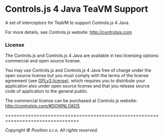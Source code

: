 Controls.js 4 Java TeaVM Support
================================

A set of interceptors for TeaVM to support Controls.js 4 Java.

For more details, see Controls.js website: http://controlsjs.com

### License

The Controls.js and Controls.js 4 Java are available in two licensing options: commercial and open source
license.

You may use Controls.js and Controls.js 4 Java free of charge under the open source license but you must
comply with the terms of the license agreement (see [GPLv3 license](http://www.gnu.org/licenses/gpl-3.0.html)), which
requires you to distribute your application also under open source license
and that you release source code of application to the general public.

The commercial license can be purchased at Controls.js website:
http://controlsjs.com/#DOWNLOADS

================================================================================

*Copyright &copy; Position s.r.o. All rights reserved.*

